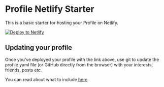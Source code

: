# Profile Netlify Starter

This is a basic starter for hosting your Profile on Netlify.

[![Deploy to Netlify](https://www.netlify.com/img/deploy/button.svg)](https://app.netlify.com/start/deploy?repository=https://github.com/profile-project/profile-starter)

## Updating your profile
Once you've deployed your profile with the link above, use git to update the profile.yaml file (or GitHub directly from the browser) with your interests, friends, posts etc.

You can read about what to include [here](https://github.com/profile-project/profile).
